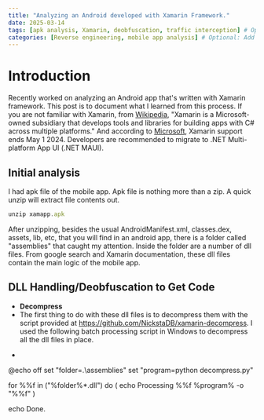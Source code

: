 ```yaml
---
title: "Analyzing an Android developed with Xamarin Framework."
date: 2025-03-14
tags: [apk analysis, Xamarin, deobfuscation, traffic interception] # Optional: Add relevant tags
categories: [Reverse engineering, mobile app analysis] # Optional: Add relevant categories
---
```


# Introduction

Recently worked on analyzing an Android app that's written with Xamarin framework. This post is to document what I learned from this process. If you are not familiar with Xamarin, from [Wikipedia](https://en.wikipedia.org/wiki/Xamarin), "Xamarin is a Microsoft-owned subsidiary that develops tools and libraries for building apps with C# across multiple platforms." And according to [Microsoft](https://dotnet.microsoft.com/en-us/apps/xamarin), Xamarin support ends May 1 2024. Developers are recommended to migrate to .NET Multi-platform App UI (.NET MAUI).

## Initial analysis
I had apk file of the mobile app. Apk file is nothing more than a zip. A quick unzip will extract file contents out.
```javascript
unzip xamapp.apk
```
After unzipping, besides the usual AndroidManifest.xml, classes.dex, assets, lib, etc, that you will find in an android app, there is a folder called "assemblies" that caught my attention. Inside the folder are a number of dll files.
From google search and Xamarin documentation, these dll files contain the main logic of the mobile app. 

## DLL Handling/Deobfuscation to Get Code
* **Decompress**
* The first thing to do with these dll files is to decompress them with the script provided at https://github.com/NickstaDB/xamarin-decompress. I used the following batch processing script in Windows to decompress all the dll files in place.
* ```bash
@echo off
set "folder=.\assemblies"
set "program=python decompress.py"

for %%f in ("%folder%\*.dll") do (
  echo Processing %%f
  %program% -o "%%f"
)

echo Done.
```




